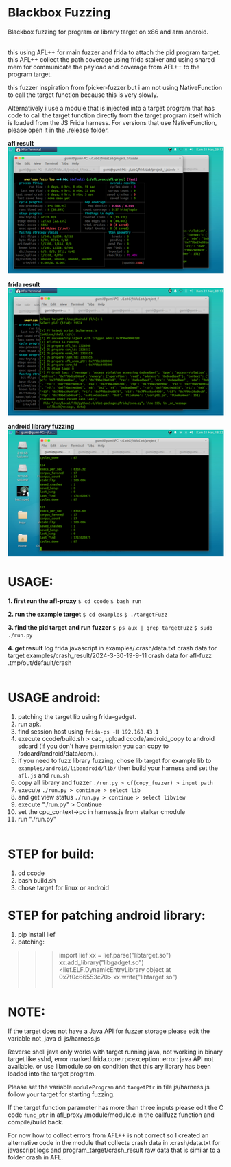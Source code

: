 # Blackbox Fuzzing
Blackbox fuzzing for program or library target on x86 and arm android.
<br><br>

this using AFL++ for main fuzzer and frida
to attach the pid program target. this AFL++ collect the
path coverage using frida stalker and using shared mem for
communicate the payload and coverage from AFL++ to the program target.
<br>

this fuzzer inspiration from fpicker-fuzzer but i am not using
NativeFunction to call the target function because this is very slowly.
<br>

Alternatively i use a module that is injected into a target program that
has code to call the target function directly from the target program itself
which is loaded from the JS Frida harness. For versions that use NativeFunction,
please open it in the .release folder.
<br>

<b>afl result</b>
![](examples/img/afl-fuzz-crash.png)
<br>

<b>frida result</b>
![](examples/img/afl-proxy-result.png)
<br>

<b>android library fuzzing</b>
![](examples/img/android-fuzzlib.png)
<br>


# USAGE:
<b>1. first run the afl-proxy</b>
`$ cd ccode`
`$ bash run`
<br>

<b>2. run the example target</b>
`$ cd examples`
`$ ./targetFuzz`
<br>

<b>3. find the pid target and run fuzzer</b>
`$ ps aux | grep targetFuzz`
`$ sudo ./run.py`
<br>

<b>4. get result</b>
log frida javascript in examples/.crash/data.txt
crash data for target examples/crash_result/2024-3-30-19-9-11
crash data for afl-fuzz .tmp/out/default/crash
<br><br>


# USAGE android:
1. patching the target lib using frida-gadget.<br>
2. run apk.<br>
3. find session host using `frida-ps -H 192.168.43.1`<br>
4. execute ccode/build.sh > cac, upload ccode/android_copy to android sdcard (if you don't have permission
   you can copy to /sdcard/android/data/com.<package>).<br>
5. if you need to fuzz library fuzzing, chose lib target for example lib to `examples/android/libandroid/lib/`
   then build your harness and set the `afl.js` and `run.sh`<br>
6. copy all library and fuzzer `./run.py > cf(copy_fuzzer) > input path`<br>
7. execute `./run.py > continue > select lib` <br>
8. and get view status `./run.py > continue > select libview` <br>
9. execute "./run.py" > Continue <br>
10. set the cpu_context->pc in harness.js from stalker cmodule <br>
11. run "./run.py"
<br><br>

# STEP for build:
1. cd ccode<br>
2. bash build.sh<br>
3. chose target for linux or android<br>


# STEP for patching android library:
1. pip install lief<br>
2. patching:
>>> import lief
>>> xx = lief.parse("libtarget.so")
>>> xx.add_library("libgadget.so")
<lief.ELF.DynamicEntryLibrary object at 0x7f0c66553c70>
>>> xx.write("libtarget.so")
<br><br>


# NOTE:
If the target does not have a Java API for fuzzer storage please edit the
variable not_java di js/harness.js

Reverse shell java only works with target running java, not working in binary target like
sshd, error marked frida.core.rpcexception: error: java API not available.
or use libmodule.so on condition that this ary library has been loaded into the target program.

Please set the variable `moduleProgram` and `targetPtr` in file
js/harness.js follow your target for starting fuzzing.


If the target function parameter has more than three inputs please edit the
C code `func_ptr` in afl_proxy /module/module.c in the callfuzz function and compile/build back.

For now how to collect errors from AFL++ is not correct so I created an alternative
code in the module that collects crash data in .crash/data.txt for javascript logs and
program_target/crash_result raw data that is similar to a folder crash in AFL.

